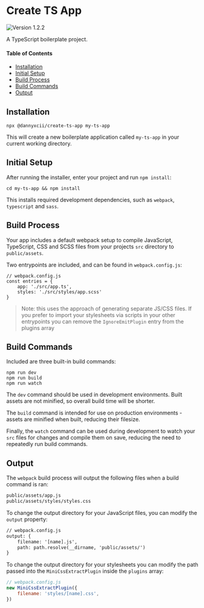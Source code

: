 # Create TS App

<!-- Version Badge -->
<img src="https://img.shields.io/badge/Version-1.2.2-blue" alt="Version 1.2.2">

A TypeScript boilerplate project.

#### Table of Contents
- [Installation](#installation)
- [Initial Setup](#initial-setup)
- [Build Process](#build-process)
- [Build Commands](#build-commands)
- [Output](#output)

## Installation

```shell
npx @dannyxcii/create-ts-app my-ts-app
```

This will create a new boilerplate application called `my-ts-app` in your current
working directory.

## Initial Setup

After running the installer, enter your project and run `npm install`:

```shell
cd my-ts-app && npm install
```

This installs required development dependencies, such as `webpack`, `typescript`
and `sass`.

## Build Process

Your app includes a default webpack setup to compile JavaScript, TypeScript, CSS and SCSS files
from your projects `src` directory to `public/assets`.

Two entrypoints are included, and can be found in `webpack.config.js`:

```app
// webpack.config.js
const entries = {
	app: './src/app.ts',
	styles: './src/styles/app.scss'
}
```

> Note: this uses the approach of generating separate JS/CSS files. If you prefer to import your
> stylesheets via scripts in your other entrypoints you can remove the `IgnoreEmitPlugin` entry
> from the plugins array

## Build Commands

Included are three built-in build commands:

```shell
npm run dev
npm run build
npm run watch
```

The `dev` command should be used in development environments. Built assets are not minified,
so overall build time will be shorter.

The `build` command is intended for use on production environments - assets are minified when built,
reducing their filesize.

Finally, the `watch` command can be used during development to watch your `src` files for changes and compile
them on save, reducing the need to repeatedly run build commands.

## Output

The `webpack` build process will output the following files when a build command is ran:

```txt
public/assets/app.js
public/assets/styles/styles.css
```

To change the output directory for your JavaScript files, you can modify the `output` property:

```txt
// webpack.config.js
output: {
	filename: '[name].js',
	path: path.resolve(__dirname, 'public/assets/')
}
```

To change the output directory for your stylesheets you can modify the path passed into the
`MiniCssExtractPlugin` inside the `plugins` array:

```javascript
// webpack.config.js
new MiniCssExtractPlugin({
	filename: 'styles/[name].css',
})
```
